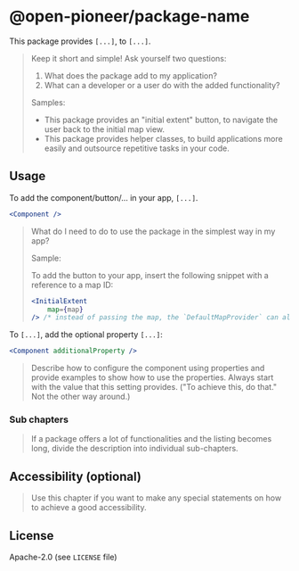 # @open-pioneer/package-name

This package provides `[...]`, to `[...]`.

> Keep it short and simple! Ask yourself two questions:
>
> 1. What does the package add to my application?
> 2. What can a developer or a user do with the added functionality?
>
> Samples:
>
> -   This package provides an "initial extent" button, to navigate the user back to the initial map view.
> -   This package provides helper classes, to build applications more easily and outsource repetitive tasks in your code.

## Usage

To add the component/button/... in your app, `[...]`.

```jsx
<Component />
```

> What do I need to do to use the package in the simplest way in my app?
>
> Sample:
>
> To add the button to your app, insert the following snippet with a reference to a map ID:
>
> ```jsx
> <InitialExtent
>     map={map}
> /> /* instead of passing the map, the `DefaultMapProvider` can alternatively be used */
> ```

To `[...]`, add the optional property `[...]`:

```jsx
<Component additionalProperty />
```

> Describe how to configure the component using properties and provide examples to show how to use the properties.
> Always start with the value that this setting provides.
> ("To achieve this, do that." Not the other way around.)

### Sub chapters

> If a package offers a lot of functionalities and the listing becomes long, divide the description into individual sub-chapters.

## Accessibility (optional)

> Use this chapter if you want to make any special statements on how to achieve a good accessibility.

## License

Apache-2.0 (see `LICENSE` file)
